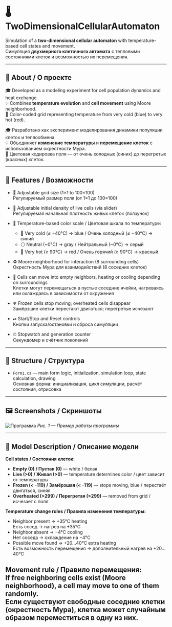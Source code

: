 # 🌡 TwoDimensionalCellularAutomaton

Simulation of a **two-dimensional cellular automaton** with temperature-based cell states and movement.  
Симуляция **двухмерного клеточного автомата** с тепловыми состояниями клеток и возможностью их перемещения.

---

## 📌 About / О проекте

🎓 Developed as a modeling experiment for cell population dynamics and heat exchange.  
💡 Combines **temperature evolution** and **cell movement** using Moore neighborhood.  
🌈 Color-coded grid representing temperature from very cold (blue) to very hot (red).

🎓 Разработано как эксперимент моделирования динамики популяции клеток и теплообмена.  
💡 Объединяет **изменение температуры** и **перемещение клеток** с использованием окрестности Мура.  
🌈 Цветовая кодировка поля — от очень холодных (синих) до перегретых (красных) клеток.

---

## 🔧 Features / Возможности

- 📏 Adjustable grid size (1×1 to 100×100)  
  Регулируемый размер поля (от 1×1 до 100×100)

- 🌱 Adjustable initial density of live cells (via slider)  
  Регулируемая начальная плотность живых клеток (ползунок)

- 🎨 Temperature-based color scale / Цветовая шкала по температуре:  
  - 🔵 Very cold (≤ −40°C) → blue / Очень холодный (≤ −40°C) → синий  
  - ⚪ Neutral (~0°C) → gray / Нейтральный (~0°C) → серый  
  - 🔴 Very hot (≥ 90°C) → red / Очень горячий (≥ 90°C) → красный

- ♻ Moore neighborhood for interaction (8 surrounding cells)  
  Окрестность Мура для взаимодействий (8 соседних клеток)

- 🚶 Cells can move into empty neighbors, heating or cooling depending on surroundings  
  Клетки могут перемещаться в пустые соседние ячейки, нагреваясь или охлаждаясь в зависимости от окружения

- ❄ Frozen cells stop moving; overheated cells disappear  
  Замёрзшие клетки перестают двигаться; перегретые исчезают

- ⏯ Start/Stop and Reset controls  
  Кнопки запуска/остановки и сброса симуляции

- ⏱ Stopwatch and generation counter  
  Секундомер и счётчик поколений

---

## 📁 Structure / Структура

- `Form1.cs` — main form logic, initialization, simulation loop, state calculation, drawing  
  Основная форма: инициализация, цикл симуляции, расчёт состояния, отрисовка

---

## 🖼 Screenshots / Скриншоты

![Программа](images/application.gif) *Рис. 1 — Пример работы программы*

---

## 📐 Model Description / Описание модели

**Cell states / Состояния клеток:**  
- **Empty (0) / Пустая (0)** — white / белая  
- **Live (>0) / Живая (>0)** — temperature determines color / цвет зависит от температуры  
- **Frozen (< -119) / Замёрзшая (< -119)** — stops moving, blue / перестаёт двигаться, синяя  
- **Overheated (>299) / Перегретая (>299)** — removed from grid / исчезает с поля

**Temperature change rules / Правила изменения температуры:**  
- Neighbor present → +35°C heating  
  Есть сосед → нагрев на +35°C  
- Neighbor absent → −4°C cooling  
  Нет соседа → охлаждение на −4°C  
- Possible move found → +20…40°C extra heating  
  Есть возможность перемещения → дополнительный нагрев на +20…40°C

**Movement rule / Правило перемещения:**  
If free neighboring cells exist (Moore neighborhood), a cell may move to one of them randomly.  
Если существуют свободные соседние клетки (окрестность Мура), клетка может случайным образом переместиться в одну из них.
---
